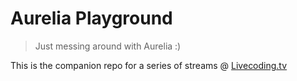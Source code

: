 # Aurelia Playground

  > Just messing around with Aurelia :)

This is the companion repo for a series of streams @ [Livecoding.tv](http://bit.ly/gizmocoding)
